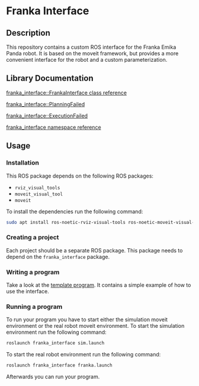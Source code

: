 # Franka Interface

## Description

This repository contains a custom ROS interface for the Franka Emika Panda robot. It is based on the moveit framework, but provides a more convenient interface for the robot and a custom parameterization.

## Library Documentation

[franka_interface::FrankaInterface class reference](franka_interface/doc/md/Classes/classfranka__interface_1_1FrankaInterface.md)

[franka_interface::PlanningFailed](franka_interface/doc/md/Classes/classfranka__interface_1_1PlanningFailed.md)

[franka_interface::ExecutionFailed](franka_interface/doc/md/Classes/classfranka__interface_1_1ExecutionFailed.md)

[franka_interface namespace reference](franka_interface/doc/md/Namespaces/namespacefranka__interface.md)

## Usage

### Installation

This ROS package depends on the following ROS packages:

- `rviz_visual_tools`
- `moveit_visual_tool`
- `moveit`

To install the dependencies run the following command:

```bash
sudo apt install ros-noetic-rviz-visual-tools ros-noetic-moveit-visual-tools ros-noetic-moveit
```

### Creating a project

Each project should be a separate ROS package. This package needs to depend on the `franka_interface` package.

### Writing a program

Take a look at the [template program](franka_test_pkg/src/template_node.cpp). It contains a simple example of how to use the interface.

### Running a program

To run your program you have to start either the simulation moveit environment or the real robot moveit environment. To start the simulation environment run the following command:

```bash
roslaunch franka_interface sim.launch
```

To start the real robot environment run the following command:

```bash
roslaunch franka_interface franka.launch
```

Afterwards you can run your program.
